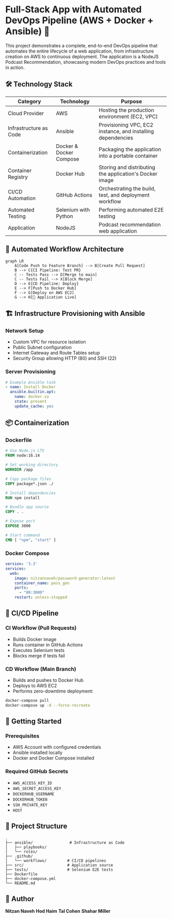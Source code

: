 # Full-Stack App with Automated DevOps Pipeline      (AWS + Docker + Ansible) 🚀

This project demonstrates a complete, end-to-end DevOps pipeline that automates the entire lifecycle of a web application, from infrastructure creation on AWS to continuous deployment. 
The application is a NodeJS Podcast Recommendation, showcasing modern DevOps practices and tools in action.

## 🛠️ Technology Stack

| Category | Technology | Purpose |
|----------|------------|---------|
| Cloud Provider | AWS | Hosting the production environment (EC2, VPC) |
| Infrastructure as Code | Ansible | Provisioning VPC, EC2 instance, and installing dependencies |
| Containerization | Docker & Docker Compose | Packaging the application into a portable container |
| Container Registry | Docker Hub | Storing and distributing the application's Docker image |
| CI/CD Automation | GitHub Actions | Orchestrating the build, test, and deployment workflow |
| Automated Testing | Selenium with Python | Performing automated E2E testing |
| Application | NodeJS | Podcast recommendation web application |

## 🔄 Automated Workflow Architecture

```mermaid
graph LR
    A[Code Push to Feature Branch] --> B[Create Pull Request]
    B --> C{CI Pipeline: Test PR}
    C -- Tests Pass --> D[Merge to main]
    C -- Tests Fail --> X[Block Merge]
    D --> E{CD Pipeline: Deploy}
    E --> F[Push to Docker Hub]
    F --> G[Deploy on AWS EC2]
    G --> H[🚀 Application Live]
```

## 🏗️ Infrastructure Provisioning with Ansible

### Network Setup
- Custom VPC for resource isolation
- Public Subnet configuration
- Internet Gateway and Route Tables setup
- Security Group allowing HTTP (80) and SSH (22)

### Server Provisioning
```yaml
# Example Ansible task
- name: Install Docker
  ansible.builtin.apt:
    name: docker.io
    state: present
    update_cache: yes
```

## 📦 Containerization

### Dockerfile
```dockerfile
# Use Node.js LTS
FROM node:16.14

# Set working directory
WORKDIR /app

# Copy package files
COPY package*.json ./

# Install dependencies
RUN npm install

# Bundle app source
COPY . .

# Expose port
EXPOSE 3000

# Start command
CMD [ "npm", "start" ]
```

### Docker Compose
```yaml
version: '3.3'
services:
  web:
    image: nitzannaveh/password-generator:latest
    container_name: pass_gen
    ports:
      - "80:3000"
    restart: unless-stopped
```

## 🔄 CI/CD Pipeline

### CI Workflow (Pull Requests)
- Builds Docker image
- Runs container in GitHub Actions
- Executes Selenium tests
- Blocks merge if tests fail

### CD Workflow (Main Branch)
- Builds and pushes to Docker Hub
- Deploys to AWS EC2
- Performs zero-downtime deployment:
```bash
docker-compose pull
docker-compose up -d --force-recreate
```

## 🚀 Getting Started

### Prerequisites
- AWS Account with configured credentials
- Ansible installed locally
- Docker and Docker Compose installed


### Required GitHub Secrets
- `AWS_ACCESS_KEY_ID`
- `AWS_SECRET_ACCESS_KEY`
- `DOCKERHUB_USERNAME`
- `DOCKERHUB_TOKEN`
- `SSH_PRIVATE_KEY`
- `HOST`

## 📂 Project Structure
```
.
├── ansible/                # Infrastructure as Code
│   ├── playbooks/
│   └── roles/
├── .github/
│   └── workflows/         # CI/CD pipelines
├── src/                   # Application source
├── tests/                 # Selenium E2E tests
├── Dockerfile
├── docker-compose.yml
└── README.md
```

## 👤 Author

**Nitzan Naveh**
**Hod Haim**
**Tal Cohen**
**Shahar Miller**

